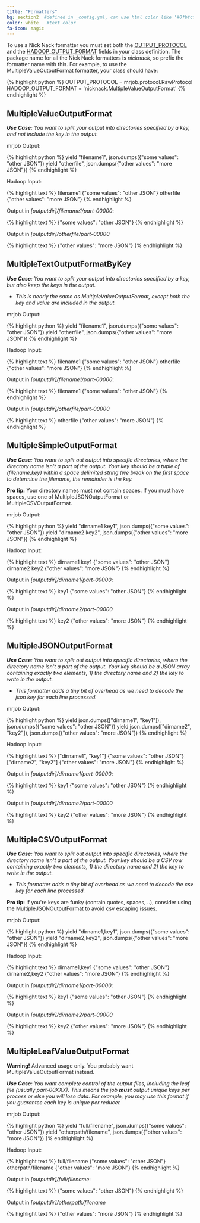 ```yaml
---
title: "Formatters"
bg: section2  #defined in _config.yml, can use html color like '#0fbfcf'
color: white   #text color
fa-icon: magic
---
```


To use a Nick Nack formatter you must set both the [OUTPUT_PROTOCOL](https://pythonhosted.org/mrjob/guides/writing-mrjobs.html#job-protocols)
and the [HADOOP_OUTPUT_FORMAT](https://pythonhosted.org/mrjob/job.html#mrjob.job.MRJob.HADOOP_OUTPUT_FORMAT) fields in your class definition.
The package name for all the Nick Nack formatters is *nicknack*, so prefix the formatter
name with this.  For example, to use the MultipleValueOutputFormat formatter, your class should have:

{% highlight python %}
OUTPUT_PROTOCOL = mrjob.protocol.RawProtocol
HADOOP_OUTPUT_FORMAT = 'nicknack.MultipleValueOutputFormat'
{% endhighlight %}

<div class="spacer"></div>

## MultipleValueOutputFormat


***Use Case**: You want to split your output into directories specified by a key, and not include the key in the output.*

mrjob Output:

{% highlight python %}
yield "filename1", json.dumps({"some values": "other JSON"})
yield "otherfile", json.dumps({"other values": "more JSON"})
{% endhighlight %}

Hadoop Input:

{% highlight text %}
filename1   {"some values": "other JSON"}
otherfile   {"other values": "more JSON"}
{% endhighlight %}


Output in *[outputdir]/filename1/part-00000*:

{% highlight text %}
{"some values": "other JSON"}
{% endhighlight %}

Output in *[outputdir]/otherfile/part-00000*

{% highlight text %}
{"other values": "more JSON"}
{% endhighlight %}

<div class="spacer"></div>

## MultipleTextOutputFormatByKey

***Use Case**: You want to split your output into directories specified by a key, but also keep the keys in the output.*

* *This is nearly the same as MultipleValueOutputFormat, except both the key and value are included in the output.*

mrjob Output:

{% highlight python %}
yield "filename1", json.dumps({"some values": "other JSON"})
yield "otherfile", json.dumps({"other values": "more JSON"})
{% endhighlight %}

Hadoop Input:

{% highlight text %}
filename1	{"some values": "other JSON"}
otherfile	{"other values": "more JSON"}
{% endhighlight %}


Output in *[outputdir]/filename1/part-00000*:

{% highlight text %}
filename1	{"some values": "other JSON"}
{% endhighlight %}


Output in *[outputdir]/otherfile/part-00000*

{% highlight text %}
otherfile	{"other values": "more JSON"}
{% endhighlight %}

<div class="spacer"></div>

## MultipleSimpleOutputFormat

***Use Case**: You want to split out output into specific directories, where the directory name isn't a part of the output.
Your key should be a tuple of (filename,key) within a space delimited string (we break on the first space to determine the filename, the remainder is the key.*

<div class="alert alert-info">
  <strong>Pro tip:</strong> Your directory names must not contain spaces.  If you must have spaces, use one of MultipleJSONOutputFormat or MultipleCSVOutputFormat.
</div>

mrjob Output:

{% highlight python %}
yield "dirname1 key1", json.dumps({"some values": "other JSON"})
yield "dirname2 key2", json.dumps({"other values": "more JSON"})
{% endhighlight %}

Hadoop Input:

{% highlight text %}
dirname1 key1	{"some values": "other JSON"}
dirname2 key2	{"other values": "more JSON"}
{% endhighlight %}

Output in *[outputdir]/dirname1/part-00000*:

{% highlight text %}
key1	{"some values": "other JSON"}
{% endhighlight %}

Output in *[outputdir]/dirname2/part-00000*

{% highlight text %}
key2	{"other values": "more JSON"}
{% endhighlight %}

<div class="spacer"></div>

## MultipleJSONOutputFormat

***Use Case**: You want to split out output into specific directories, where the directory name isn't a part of the output.
Your key should be a JSON array containing exactly two elements, 1) the directory name and 2) the key to write in the output.*

* *This formatter adds a tiny bit of overhead as we need to decode the json key for each line processed.*

mrjob Output:

{% highlight python %}
yield json.dumps(["dirname1", "key1"]), json.dumps({"some values": "other JSON"})
yield json.dumps(["dirname2", "key2"]), json.dumps({"other values": "more JSON"})
{% endhighlight %}

Hadoop Input:

{% highlight text %}
["dirname1", "key1"]	{"some values": "other JSON"}
["dirname2", "key2"]	{"other values": "more JSON"}
{% endhighlight %}

Output in *[outputdir]/dirname1/part-00000*:

{% highlight text %}
key1	{"some values": "other JSON"}
{% endhighlight %}

Output in *[outputdir]/dirname2/part-00000*

{% highlight text %}
key2	{"other values": "more JSON"}
{% endhighlight %}

<div class="spacer"></div>

## MultipleCSVOutputFormat

***Use Case**: You want to split out output into specific directories, where the directory name isn't a part of the output.
Your key should be a CSV row containing exactly two elements, 1) the directory name and 2) the key to write in the output.*

* *This formatter adds a tiny bit of overhead as we need to decode the csv key for each line processed.*

<div class="alert alert-info">
  <strong>Pro tip:</strong> If you're keys are funky (contain quotes, spaces, ..), consider using the MultipleJSONOutputFormat
  to avoid csv escaping issues.
</div>

mrjob Output:

{% highlight python %}
yield "dirname1,key1", json.dumps({"some values": "other JSON"})
yield "dirname2,key2", json.dumps({"other values": "more JSON"})
{% endhighlight %}

Hadoop Input:

{% highlight text %}
dirname1,key1	{"some values": "other JSON"}
dirname2,key2	{"other values": "more JSON"}
{% endhighlight %}

Output in *[outputdir]/dirname1/part-00000*:

{% highlight text %}
key1	{"some values": "other JSON"}
{% endhighlight %}

Output in *[outputdir]/dirname2/part-00000*

{% highlight text %}
key2	{"other values": "more JSON"}
{% endhighlight %}

<div class="spacer"></div>

## MultipleLeafValueOutputFormat

<div class="alert alert-warning">
  <strong>Warning!</strong> Advanced usage only. You probably want MultipleValueOutputFormat instead.
</div>

***Use Case**:  You want complete control of the output files, including the leaf file (usually part-00XXX).
This means the job **must** output unique keys per process or else you will lose data. For example, you may use this
format if you guarantee each key is unique per reducer.*

mrjob Output:

{% highlight python %}
yield "full/filename", json.dumps({"some values": "other JSON"})
yield "otherpath/filename", json.dumps({"other values": "more JSON"})
{% endhighlight %}

Hadoop Input:

{% highlight text %}
full/filename	{"some values": "other JSON"}
otherpath/filename	{"other values": "more JSON"}
{% endhighlight %}

Output in *[outputdir]/full/filename*:

{% highlight text %}
{"some values": "other JSON"}
{% endhighlight %}

Output in *[outputdir]/otherpath/filename*

{% highlight text %}
{"other values": "more JSON"}
{% endhighlight %}
